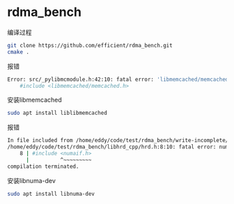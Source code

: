 # rdma_bench

编译过程



```bash
git clone https://github.com/efficient/rdma_bench.git
cmake .
```

报错

```bash
Error: src/_pylibmcmodule.h:42:10: fatal error: 'libmemcached/memcached.h' file not found
    #include <libmemcached/memcached.h>
```

安装libmemcached

```bash
sudo apt install liblibmemcached
```

报错

```bash
In file included from /home/eddy/code/test/rdma_bench/write-incomplete/main.cc:6:
/home/eddy/code/test/rdma_bench/libhrd_cpp/hrd.h:8:10: fatal error: numaif.h: 没有那个文件或目录
    8 | #include <numaif.h>
      |          ^~~~~~~~~~
compilation terminated.
```

安装libnuma-dev

```bash
sudo apt install libnuma-dev
```


